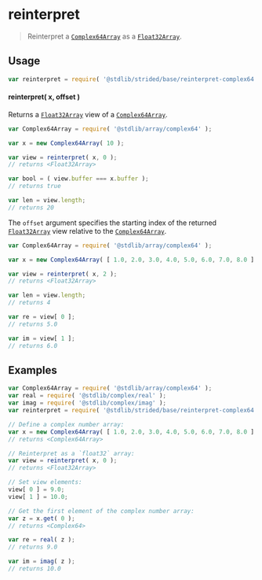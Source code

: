<!--

@license Apache-2.0

Copyright (c) 2021 The Stdlib Authors.

Licensed under the Apache License, Version 2.0 (the "License");
you may not use this file except in compliance with the License.
You may obtain a copy of the License at

   http://www.apache.org/licenses/LICENSE-2.0

Unless required by applicable law or agreed to in writing, software
distributed under the License is distributed on an "AS IS" BASIS,
WITHOUT WARRANTIES OR CONDITIONS OF ANY KIND, either express or implied.
See the License for the specific language governing permissions and
limitations under the License.

-->

# reinterpret

> Reinterpret a [`Complex64Array`][@stdlib/array/complex64] as a [`Float32Array`][@stdlib/array/float32].

<!-- Section to include introductory text. Make sure to keep an empty line after the intro `section` element and another before the `/section` close. -->

<section class="intro">

</section>

<!-- /.intro -->

<!-- Package usage documentation. -->

<section class="usage">

## Usage

```javascript
var reinterpret = require( '@stdlib/strided/base/reinterpret-complex64' );
```

#### reinterpret( x, offset )

Returns a [`Float32Array`][@stdlib/array/float32] view of a [`Complex64Array`][@stdlib/array/complex64].

```javascript
var Complex64Array = require( '@stdlib/array/complex64' );

var x = new Complex64Array( 10 );

var view = reinterpret( x, 0 );
// returns <Float32Array>

var bool = ( view.buffer === x.buffer );
// returns true

var len = view.length;
// returns 20
```

The `offset` argument specifies the starting index of the returned [`Float32Array`][@stdlib/array/float32] view relative to the [`Complex64Array`][@stdlib/array/complex64].

```javascript
var Complex64Array = require( '@stdlib/array/complex64' );

var x = new Complex64Array( [ 1.0, 2.0, 3.0, 4.0, 5.0, 6.0, 7.0, 8.0 ] );

var view = reinterpret( x, 2 );
// returns <Float32Array>

var len = view.length;
// returns 4

var re = view[ 0 ];
// returns 5.0

var im = view[ 1 ];
// returns 6.0
````

</section>

<!-- /.usage -->

<!-- Package usage notes. Make sure to keep an empty line after the `section` element and another before the `/section` close. -->

<section class="notes">

</section>

<!-- /.notes -->

<!-- Package usage examples. -->

<section class="examples">

## Examples

<!-- eslint no-undef: "error" -->

```javascript
var Complex64Array = require( '@stdlib/array/complex64' );
var real = require( '@stdlib/complex/real' );
var imag = require( '@stdlib/complex/imag' );
var reinterpret = require( '@stdlib/strided/base/reinterpret-complex64' );

// Define a complex number array:
var x = new Complex64Array( [ 1.0, 2.0, 3.0, 4.0, 5.0, 6.0, 7.0, 8.0 ] );
// returns <Complex64Array>

// Reinterpret as a `float32` array:
var view = reinterpret( x, 0 );
// returns <Float32Array>

// Set view elements:
view[ 0 ] = 9.0;
view[ 1 ] = 10.0;

// Get the first element of the complex number array:
var z = x.get( 0 );
// returns <Complex64>

var re = real( z );
// returns 9.0

var im = imag( z );
// returns 10.0
```

</section>

<!-- /.examples -->

<!-- Section to include cited references. If references are included, add a horizontal rule *before* the section. Make sure to keep an empty line after the `section` element and another before the `/section` close. -->

<section class="references">

</section>

<!-- /.references -->

<!-- Section for related `stdlib` packages. Do not manually edit this section, as it is automatically populated. -->

<section class="related">

</section>

<!-- /.related -->

<!-- Section for all links. Make sure to keep an empty line after the `section` element and another before the `/section` close. -->

<section class="links">

[@stdlib/array/complex64]: https://github.com/stdlib-js/stdlib

[@stdlib/array/float32]: https://github.com/stdlib-js/stdlib

</section>

<!-- /.links -->
